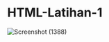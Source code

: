 # HTML-Latihan-1

![Screenshot (1388)](https://user-images.githubusercontent.com/76156474/127959481-add186b6-a261-4502-bcd3-6dd50f91fb22.png)

